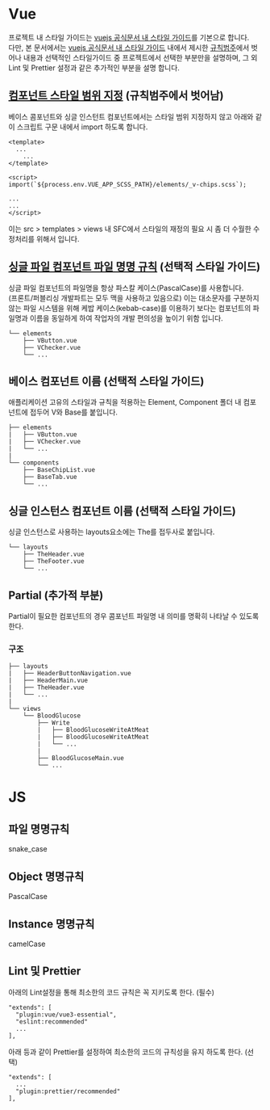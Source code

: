 # Vue
프로젝트 내 스타일 가이드는 [vuejs 공식문서 내 스타일 가이드](https://v3.ko.vuejs.org/style-guide/)를 기본으로 합니다.<br />
다만, 본 문서에서는 [vuejs 공식문서 내 스타일 가이드](https://v3.ko.vuejs.org/style-guide/) 내에서 제시한 [규칙범주](https://v3.ko.vuejs.org/style-guide/#컴포넌트-이름에-합성어-사용-필수)에서 벗어나 내용과 선택적인 스타일가이드 중 프로젝트에서 선택한 부분만을 설명하며, 그 외 Lint 및 Prettier 설정과 같은 추가적인 부분을 설명 합니다.

## [컴포넌트 스타일 범위 지정](https://v3.ko.vuejs.org/style-guide/#컴포넌트-스타일-범위-지정-필수) (규칙범주에서 벗어남)
베이스 콤포넌트와 싱글 인스턴트 컴포넌트에서는 스타일 범위 지정하지 않고 아래와 같이 스크립트 구문 내에서 import 하도록 합니다.
```
<template>
  ...
	...
</template>

<script>
import(`${process.env.VUE_APP_SCSS_PATH}/elements/_v-chips.scss`);

...
...
</script>
```
이는 src > templates > views 내 SFC에서 스타일의 재정의 필요 시 좀 더 수월한 수정처리를 위해서 입니다.

## [싱글 파일 컴포넌트 파일 명명 규칙](https://v3.ko.vuejs.org/style-guide/#컴포넌트-파일-적극-권장) (선택적 스타일 가이드)
싱글 파일 컴포넌트의 파일명을 항상 파스칼 케이스(PascalCase)를 사용합니다.<br />
(프론트/퍼블리싱 개발파트는 모두 맥을 사용하고 있음으로) 이는 대소문자를 구분하지 않는 파일 시스템을 위해 케밥 케이스(kebab-case)를 이용하기 보다는 컴포넌트의 파일명과 이름을 동일하게 하여 작업자의 개발 편의성을 높이기 위함 입니다.
```
└── elements
    ├── VButton.vue
    ├── VChecker.vue
    └── ...
```


## 베이스 컴포넌트 이름 (선택적 스타일 가이드)
애플리케이션 고유의 스타일과 규칙을 적용하는 Element, Component 폴더 내 컴포넌트에 접두어 V와 Base를 붙입니다.
```
├── elements
|   ├── VButton.vue
|   ├── VChecker.vue
|   └── ...
|
└── components
    ├── BaseChipList.vue
    ├── BaseTab.vue
    └── ...
```

## 싱글 인스턴스 컴포넌트 이름 (선택적 스타일 가이드)
싱글 인스턴스로 사용하는 layouts요소에는 The를 접두사로 붙입니다.
```
└── layouts
    ├── TheHeader.vue
    ├── TheFooter.vue
    └── ...
```

## Partial (추가적 부분)
Partial이 필요한 컴포넌트의 경우 콤포넌트 파일명 내 의미를 명확히 나타날 수 있도록 한다.
### 구조
```
├── layouts
|   ├── HeaderButtonNavigation.vue
|   ├── HeaderMain.vue
|   ├── TheHeader.vue
|   └── ...
|
└── views
    └── BloodGlucose
        ├── Write
        |   ├── BloodGlucoseWriteAtMeat
        |   ├── BloodGlucoseWriteAtMeat
        |   └── ...
        |
        ├── BloodGlucoseMain.vue
        └── ...
```


# JS

## 파일 명명규칙
snake_case

## Object 명명규칙
PascalCase

## Instance 명명규칙
camelCase

## Lint 및 Prettier
아래의 Lint설정을 통해 최소한의 코드 규칙은 꼭 지키도록 한다. (필수)
```
"extends": [
  "plugin:vue/vue3-essential",
  "eslint:recommended"
  ...
],
```
아래 등과 같이 Prettier를 설정하여 최소한의 코드의 규칙성을 유지 하도록 한다. (선택)
```
"extends": [
  ...
  "plugin:prettier/recommended"
],
```